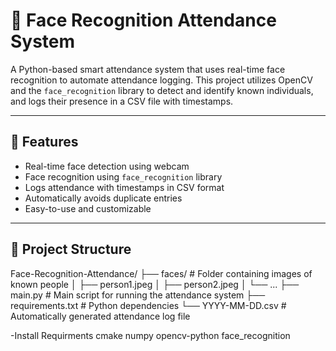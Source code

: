 # 🧠 Face Recognition Attendance System

A Python-based smart attendance system that uses real-time face recognition to automate attendance logging.
This project utilizes OpenCV and the `face_recognition` library to detect and identify known individuals, and logs their presence in a CSV file with timestamps.

---

## 📌 Features

- Real-time face detection using webcam
- Face recognition using `face_recognition` library
- Logs attendance with timestamps in CSV format
- Automatically avoids duplicate entries
- Easy-to-use and customizable

---

## 📁 Project Structure

Face-Recognition-Attendance/
├── faces/ # Folder containing images of known people
│ ├── person1.jpeg
│ ├── person2.jpeg
│ └── ...
├── main.py # Main script for running the attendance system
├── requirements.txt # Python dependencies
└── YYYY-MM-DD.csv # Automatically generated attendance log file

-Install Requirments
cmake
numpy
opencv-python
face_recognition
